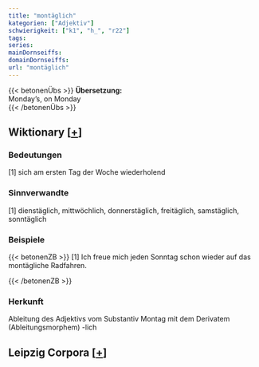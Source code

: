 ```yaml
---
title: "montäglich"
kategorien: ["Adjektiv"]
schwierigkeit: ["k1", "h_", "r22"]
tags:
series:
mainDornseiffs:
domainDornseiffs:
url: "montäglich"
---
```


{{< betonenÜbs >}}
**Übersetzung:**  
Monday’s, on Monday  
{{< /betonenÜbs >}}

## Wiktionary [[+](https://de.wiktionary.org/wiki/montäglich)]

### Bedeutungen
[1] sich am ersten Tag der Woche wiederholend  

### Sinnverwandte
[1] dienstäglich, mittwöchlich, donnerstäglich, freitäglich, samstäglich, sonntäglich  

### Beispiele
{{< betonenZB >}}
[1] Ich freue mich jeden Sonntag schon wieder auf das montägliche Radfahren.  

{{< /betonenZB >}}
### Herkunft
Ableitung des Adjektivs vom Substantiv Montag mit dem Derivatem (Ableitungsmorphem) -lich  


## Leipzig Corpora [[+](https://corpora.uni-leipzig.de/en/res?word=montäglich&corpusId=deu_newscrawl-public_2018)]

